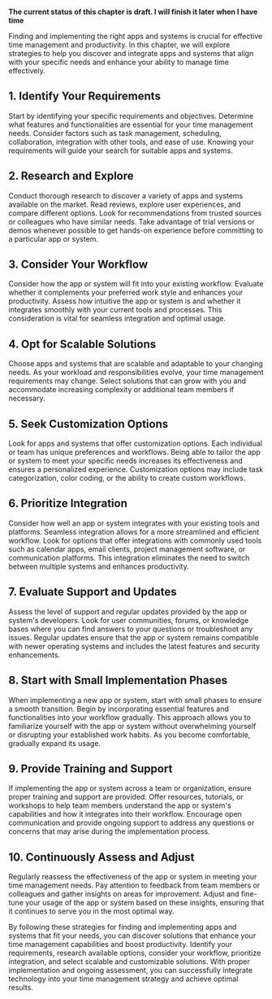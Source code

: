 **The current status of this chapter is draft. I will finish it later when I have time**

Finding and implementing the right apps and systems is crucial for effective time management and productivity. In this chapter, we will explore strategies to help you discover and integrate apps and systems that align with your specific needs and enhance your ability to manage time effectively.

**1. Identify Your Requirements**
---------------------------------

Start by identifying your specific requirements and objectives. Determine what features and functionalities are essential for your time management needs. Consider factors such as task management, scheduling, collaboration, integration with other tools, and ease of use. Knowing your requirements will guide your search for suitable apps and systems.

**2. Research and Explore**
---------------------------

Conduct thorough research to discover a variety of apps and systems available on the market. Read reviews, explore user experiences, and compare different options. Look for recommendations from trusted sources or colleagues who have similar needs. Take advantage of trial versions or demos whenever possible to get hands-on experience before committing to a particular app or system.

**3. Consider Your Workflow**
-----------------------------

Consider how the app or system will fit into your existing workflow. Evaluate whether it complements your preferred work style and enhances your productivity. Assess how intuitive the app or system is and whether it integrates smoothly with your current tools and processes. This consideration is vital for seamless integration and optimal usage.

**4. Opt for Scalable Solutions**
---------------------------------

Choose apps and systems that are scalable and adaptable to your changing needs. As your workload and responsibilities evolve, your time management requirements may change. Select solutions that can grow with you and accommodate increasing complexity or additional team members if necessary.

**5. Seek Customization Options**
---------------------------------

Look for apps and systems that offer customization options. Each individual or team has unique preferences and workflows. Being able to tailor the app or system to meet your specific needs increases its effectiveness and ensures a personalized experience. Customization options may include task categorization, color coding, or the ability to create custom workflows.

**6. Prioritize Integration**
-----------------------------

Consider how well an app or system integrates with your existing tools and platforms. Seamless integration allows for a more streamlined and efficient workflow. Look for options that offer integrations with commonly used tools such as calendar apps, email clients, project management software, or communication platforms. This integration eliminates the need to switch between multiple systems and enhances productivity.

**7. Evaluate Support and Updates**
-----------------------------------

Assess the level of support and regular updates provided by the app or system's developers. Look for user communities, forums, or knowledge bases where you can find answers to your questions or troubleshoot any issues. Regular updates ensure that the app or system remains compatible with newer operating systems and includes the latest features and security enhancements.

**8. Start with Small Implementation Phases**
---------------------------------------------

When implementing a new app or system, start with small phases to ensure a smooth transition. Begin by incorporating essential features and functionalities into your workflow gradually. This approach allows you to familiarize yourself with the app or system without overwhelming yourself or disrupting your established work habits. As you become comfortable, gradually expand its usage.

**9. Provide Training and Support**
-----------------------------------

If implementing the app or system across a team or organization, ensure proper training and support are provided. Offer resources, tutorials, or workshops to help team members understand the app or system's capabilities and how it integrates into their workflow. Encourage open communication and provide ongoing support to address any questions or concerns that may arise during the implementation process.

**10. Continuously Assess and Adjust**
--------------------------------------

Regularly reassess the effectiveness of the app or system in meeting your time management needs. Pay attention to feedback from team members or colleagues and gather insights on areas for improvement. Adjust and fine-tune your usage of the app or system based on these insights, ensuring that it continues to serve you in the most optimal way.

By following these strategies for finding and implementing apps and systems that fit your needs, you can discover solutions that enhance your time management capabilities and boost productivity. Identify your requirements, research available options, consider your workflow, prioritize integration, and select scalable and customizable solutions. With proper implementation and ongoing assessment, you can successfully integrate technology into your time management strategy and achieve optimal results.
